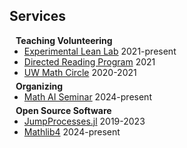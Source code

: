 ## Services

<h4 style="margin:0 10px 0;">Teaching Volunteering</h4>

<ul style="margin:0 0 5px;">
  <li><a href="https://sites.math.washington.edu/~jarod/xll.html">Experimental Lean Lab</a> 2021-present</li>
  <li><a href="https://sites.uw.edu/wdrp/">Directed Reading Program</a> 2021</li>
  <li><a href="https://sites.math.washington.edu/~mathcircle/circle/">UW Math Circle</a> 2020-2021</li>
</ul>

<h4 style="margin:0 10px 0;">Organizing</h4>
<ul style="margin:0 0 5px;">
  <li><a href="https://math.washington.edu/events/series/math-ai-seminar">Math AI Seminar</a> 2024-present</li>
</ul>



<h4 style="margin:0 10px 0;">Open Source Software</h4>

<ul style="margin:0 0 20px;">
  <li><a href="https://github.com/SciML/JumpProcesses.jl/pulls?q=is%3Apr+author%3Avilin97+">JumpProcesses.jl</a>  2019-2023</li>
  <li><a href="https://github.com/leanprover-community/mathlib4/pulls?q=is%3Apr+author%3Avilin97+">Mathlib4</a> 2024-present</li>
</ul>